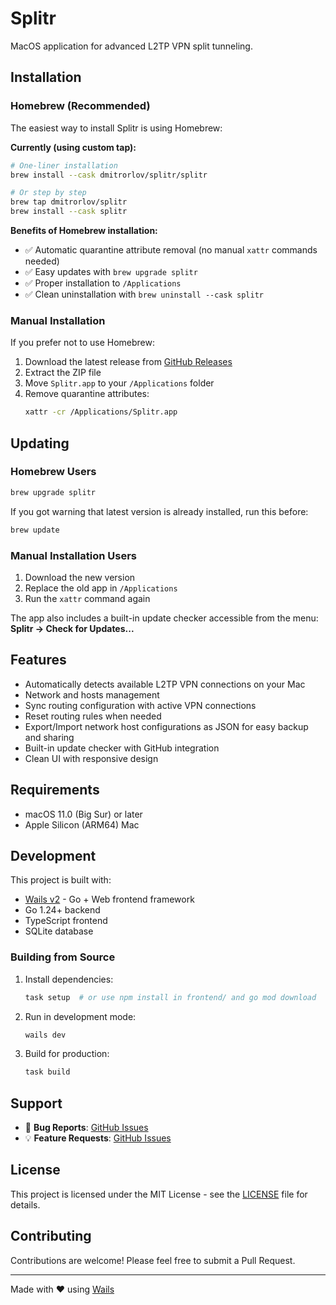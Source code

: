 # Splitr

MacOS application for advanced L2TP VPN split tunneling.

## Installation

### Homebrew (Recommended)

The easiest way to install Splitr is using Homebrew:

**Currently (using custom tap):**
```bash
# One-liner installation  
brew install --cask dmitrorlov/splitr/splitr

# Or step by step
brew tap dmitrorlov/splitr
brew install --cask splitr
```

**Benefits of Homebrew installation:**
- ✅ Automatic quarantine attribute removal (no manual `xattr` commands needed)
- ✅ Easy updates with `brew upgrade splitr`
- ✅ Proper installation to `/Applications`
- ✅ Clean uninstallation with `brew uninstall --cask splitr`

### Manual Installation

If you prefer not to use Homebrew:

1. Download the latest release from [GitHub Releases](https://github.com/dmitrorlov/splitr/releases)
2. Extract the ZIP file
3. Move `Splitr.app` to your `/Applications` folder
4. Remove quarantine attributes:
   ```bash
   xattr -cr /Applications/Splitr.app
   ```

## Updating

### Homebrew Users
```bash
brew upgrade splitr
```

If you got warning that latest version is already installed, run this before:

```bash
brew update
```

### Manual Installation Users
1. Download the new version
2. Replace the old app in `/Applications`
3. Run the `xattr` command again

The app also includes a built-in update checker accessible from the menu: **Splitr → Check for Updates...**

## Features

- Automatically detects available L2TP VPN connections on your Mac
- Network and hosts management
- Sync routing configuration with active VPN connections
- Reset routing rules when needed
- Export/Import network host configurations as JSON for easy backup and sharing
- Built-in update checker with GitHub integration
- Clean UI with responsive design

## Requirements

- macOS 11.0 (Big Sur) or later
- Apple Silicon (ARM64) Mac

## Development

This project is built with:
- [Wails v2](https://wails.io/) - Go + Web frontend framework
- Go 1.24+ backend
- TypeScript frontend
- SQLite database

### Building from Source

1. Install dependencies:
   ```bash
   task setup  # or use npm install in frontend/ and go mod download
   ```

2. Run in development mode:
   ```bash
   wails dev
   ```

3. Build for production:
   ```bash
   task build
   ```

## Support

- 🐛 **Bug Reports**: [GitHub Issues](https://github.com/dmitrorlov/splitr/issues)
- 💡 **Feature Requests**: [GitHub Issues](https://github.com/dmitrorlov/splitr/issues)

## License

This project is licensed under the MIT License - see the [LICENSE](LICENSE) file for details.

## Contributing

Contributions are welcome! Please feel free to submit a Pull Request.

---

Made with ❤️ using [Wails](https://wails.io/)
